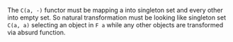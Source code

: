The `C(a, -)` functor must be mapping a into singleton set and every other into empty set. So natural transformation must be looking like singleton set `C(a, a)` selecting an object in `F a` while any other objects are transformed via absurd function.
